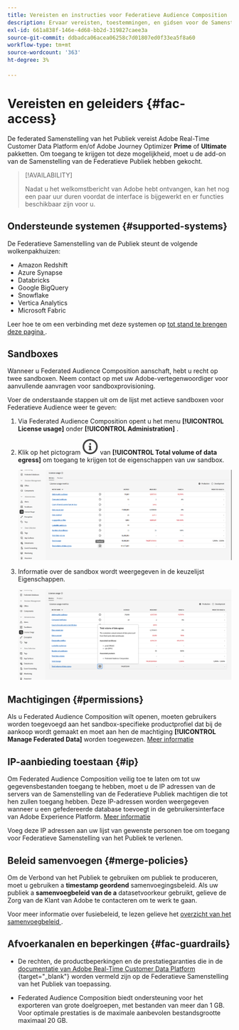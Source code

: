 ```yaml
---
title: Vereisten en instructies voor Federatieve Audience Composition
description: Ervaar vereisten, toestemmingen, en gidsen voor de Samenstelling van de Publiek van de Federatieve
exl-id: 661a838f-146e-4d68-bb2d-319827caee3a
source-git-commit: ddbadca06acea06258c7d01807ed0f33ea5f8a60
workflow-type: tm+mt
source-wordcount: '363'
ht-degree: 3%

---
```


# Vereisten en geleiders {#fac-access}

De federated Samenstelling van het Publiek vereist Adobe Real-Time Customer Data Platform en/of Adobe Journey Optimizer **Prime** of **Ultimate** pakketten. Om toegang te krijgen tot deze mogelijkheid, moet u de add-on van de Samenstelling van de Federatieve Publiek hebben gekocht.

>[!AVAILABILITY]
>
>Nadat u het welkomstbericht van Adobe hebt ontvangen, kan het nog een paar uur duren voordat de interface is bijgewerkt en er functies beschikbaar zijn voor u.

## Ondersteunde systemen {#supported-systems}

De Federatieve Samenstelling van de Publiek steunt de volgende wolkenpakhuizen:

* Amazon Redshift
* Azure Synapse
* Databricks
* Google BigQuery
* Snowflake
* Vertica Analytics
* Microsoft Fabric

Leer hoe te om een verbinding met deze systemen op [ tot stand te brengen deze pagina ](../connections/connections.md).

## Sandboxes

Wanneer u Federated Audience Composition aanschaft, hebt u recht op twee sandboxen. Neem contact op met uw Adobe-vertegenwoordiger voor aanvullende aanvragen voor sandboxprovisioning.

Voer de onderstaande stappen uit om de lijst met actieve sandboxen voor Federatieve Audience weer te geven:

1. Via Federated Audience Composition opent u het menu **[!UICONTROL License usage]** onder **[!UICONTROL Administration]** .

1. Klik op het pictogram ![](assets/do-not-localize/Smock_InfoOutline_18_N.svg) van **[!UICONTROL Total volume of data egress]** om toegang te krijgen tot de eigenschappen van uw sandbox.

   ![](assets/sandbox_1.png)

1. Informatie over de sandbox wordt weergegeven in de keuzelijst Eigenschappen.

   ![](assets/sandbox_2.png)

## Machtigingen {#permissions}

Als u Federated Audience Composition wilt openen, moeten gebruikers worden toegevoegd aan het sandbox-specifieke productprofiel dat bij de aankoop wordt gemaakt en moet aan hen de machtiging **[!UICONTROL Manage Federated Data]** worden toegewezen. [Meer informatie](/help/governance-privacy-security/access-control.md)

## IP-aanbieding toestaan {#ip}

Om Federated Audience Composition veilig toe te laten om tot uw gegevensbestanden toegang te hebben, moet u de IP adressen van de servers van de Samenstelling van de Federatieve Publiek machtigen die tot hen zullen toegang hebben. Deze IP-adressen worden weergegeven wanneer u een gefedereerde database toevoegt in de gebruikersinterface van Adobe Experience Platform. [Meer informatie](../connections/connections.md)

Voeg deze IP adressen aan uw lijst van gewenste personen toe om toegang voor Federatieve Samenstelling van het Publiek te verlenen.

## Beleid samenvoegen {#merge-policies}

Om de Verbond van het Publiek te gebruiken om publiek te produceren, moet u **&#x200B;**&#x200B;gebruiken a **timestamp geordend** samenvoegingsbeleid. Als uw publiek a **samenvoegbeleid van de a** datasetvoorkeur gebruikt, gelieve de Zorg van de Klant van Adobe te contacteren om te werk te gaan.

Voor meer informatie over fusiebeleid, te lezen gelieve het [ overzicht van het samenvoegbeleid ](https://experienceleague.adobe.com/nl/docs/experience-platform/profile/merge-policies/overview).

## Afvoerkanalen en beperkingen {#fac-guardrails}

* De rechten, de productbeperkingen en de prestatiegaranties die in de [ documentatie van Adobe Real-Time Customer Data Platform ](https://experienceleague.adobe.com/nl/docs/experience-platform/profile/guardrails){target="_blank"} worden vermeld zijn op de Federatieve Samenstelling van het Publiek van toepassing.

* Federated Audience Composition biedt ondersteuning voor het exporteren van grote doelgroepen, met bestanden van meer dan 1 GB. Voor optimale prestaties is de maximale aanbevolen bestandsgrootte maximaal 20 GB.
